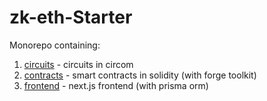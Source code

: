 # zk-eth-Starter

Monorepo containing:
1. [circuits](circuits/) - circuits in circom
2. [contracts](contracts/) - smart contracts in solidity (with forge toolkit)
3. [frontend](frontend/) - next.js frontend (with prisma orm)